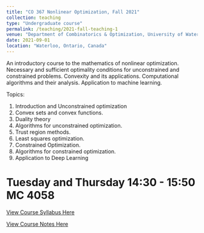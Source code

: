 ```yaml
---
title: "CO 367 Nonlinear Optimization, Fall 2021"
collection: teaching
type: "Undergraduate course"
permalink: /teaching/2021-fall-teaching-1
venue: "Department of Combinatorics & Optimization, University of Waterloo"
date: 2021-09-01 
location: "Waterloo, Ontario, Canada"
---
```


An introductory course to the mathematics of nonlinear optimization.
Necessary and sufficient optimality conditions for unconstrained and constrained problems. Convexity and its applications. Computational algorithms and their analysis. Application to machine
learning.

Topics:
1. Introduction and Unconstrained optimization
2. Convex sets and convex functions.
3. Duality theory
4. Algorithms for unconstrained optimization.
5. Trust region methods.
6. Least squares optimization.
7. Constrained Optimization.
8. Algorithms for constrained optimization.
9. Application to Deep Learning

Tuesday and Thursday 14:30 - 15:50 MC 4058
======

[View Course Syllabus Here](https://feiwang-carrot.github.io/files/CO367SyllabusF21.pdf)

[View Course Notes Here](https://feiwang-carrot.github.io/files/CO367NotesFall2021.pdf)
